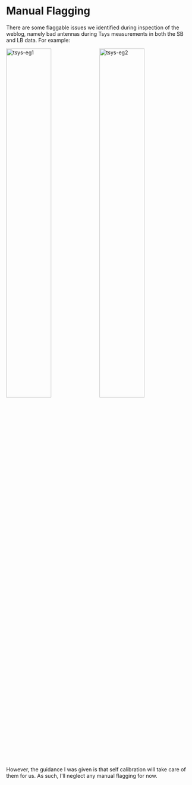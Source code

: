 # Manual Flagging

There are some flaggable issues we identified during inspection of the weblog, namely bad antennas during Tsys measurements in both the SB and LB data. For example:

<img src="images/tsys-eg1-uid___A002_Xfbb255_X2286.ms.h_tsyscal.s6_3.tsyscal.tbl-tsys_vs_freq-time.DV17.spw23.png" alt="tsys-eg1" class="bg-primary mb-1" width="49%">
<img src="images/tsys-eg2-tsys-uid___A002_Xf8f6a9_X15c79.ms-summary.spw21.png" alt="tsys-eg2" class="bg-primary mb-1" width="49%">


However, the guidance I was given is that self calibration will take care of them for us. As such, I'll neglect any manual flagging for now.
